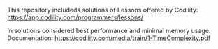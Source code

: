 This repository includeds solutions of Lessons offered by Codility: https://app.codility.com/programmers/lessons/

In solutions considered best performance and minimal memory usage. Documentation: https://codility.com/media/train/1-TimeComplexity.pdf
